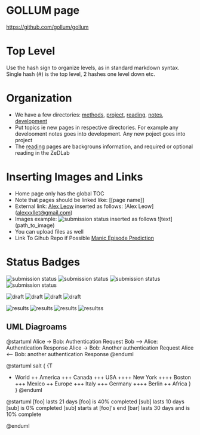 # GOLLUM page 

https://github.com/gollum/gollum

# Top Level

Use the hash sign to organize levels, as in standard markdown syntax.
Single hash (#) is the top level, 2 hashes one level down etc.

# Organization

+ We have a few directories: [methods](http://34.66.189.202:4567/gollum/overview/methods/), [project](http://34.66.189.202:4567/gollum/overview/project/), [reading](http://34.66.189.202:4567/gollum/overview/reading/), [notes](http://34.66.189.202:4567/gollum/overview/notes/), [development](http://34.66.189.202:4567/gollum/overview/development/)
+ Put topics ie new pages in respective directories. For example any develooment notes goes into development. Any new poject goes into project
+ The [reading](http://34.66.189.202:4567/gollum/overview/reading/) pages are backgrouns information, and required or optional reading in the ZeDLab

# Inserting Images and Links

+ Home page only has the global TOC
+ Note that pages should be linked like: \[\[page name\]\]
+ External link:  [Alex Leow](alexxxllet@gmail.com) inserted as follows: \[Alex Leow\]\(alexxxllet@gmail.com\)
+ Images example: ![submission status](https://img.shields.io/badge/submission%20status-under%20review-green) inserted as follows \!\[text\]\(path_to_image\)
+ You can upload files as well
+ Link To Gihub Repo if Possible  [Manic Episode Prediction](https://github.com/zeroknowledgediscovery/pub_manic_)

# Status Badges
![submission status](https://img.shields.io/badge/submission%20status-under%20review-green)
![submission status](https://img.shields.io/badge/submission%20status-submitted-yellow)
![submission status](https://img.shields.io/badge/submission%20status-preparation-orange)
![submission status](https://img.shields.io/badge/submission%20status-preparation-lightgrey)

![draft](https://img.shields.io/badge/draft%20status-complete-green)
![draft](https://img.shields.io/badge/draft%20status-preparation-yellow)
![draft](https://img.shields.io/badge/draft%20status-preparation-orange)
![draft](https://img.shields.io/badge/draft%20status-preparation-lightgrey)

![results](https://img.shields.io/badge/draft%20status-complete-green)
![results](https://img.shields.io/badge/draft%20status-preparation-yellow)
![results](https://img.shields.io/badge/draft%20status-preparation-orange)
![resultss](https://img.shields.io/badge/draft%20status-preparation-lightgrey)


## UML Diagroams

@startuml
Alice -> Bob: Authentication Request
Bob --> Alice: Authentication Response
Alice -> Bob: Another authentication Request
Alice <-- Bob: another authentication Response
@enduml


@startuml
salt
{
{T
 + World
 ++ America
 +++ Canada
 +++ USA
 ++++ New York
 ++++ Boston
 +++ Mexico
 ++ Europe
 +++ Italy
 +++ Germany
 ++++ Berlin
 ++ Africa
}
}
@enduml

@startuml
[foo] lasts 21 days
[foo] is 40% completed
[sub] lasts 10 days
[sub] is 0% completed
[sub] starts at [foo]'s end
[bar] lasts 30 days and is 10% complete

@enduml